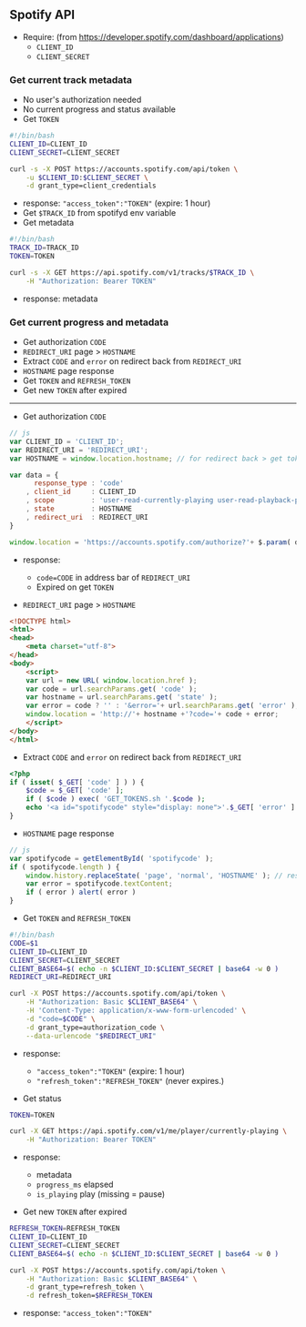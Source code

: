 Spotify API
---

- Require: (from https://developer.spotify.com/dashboard/applications)
	- `CLIENT_ID`
	- `CLIENT_SECRET`

### Get current track metadata
- No user's authorization needed
- No current progress and status available
- Get `TOKEN`
```sh
#!/bin/bash
CLIENT_ID=CLIENT_ID
CLIENT_SECRET=CLIENT_SECRET

curl -s -X POST https://accounts.spotify.com/api/token \
	-u $CLIENT_ID:$CLIENT_SECRET \
	-d grant_type=client_credentials
```
- response: `"access_token":"TOKEN"` (expire: 1 hour)
- Get `$TRACK_ID` from spotifyd env variable
- Get metadata
```sh
#!/bin/bash
TRACK_ID=TRACK_ID
TOKEN=TOKEN

curl -s -X GET https://api.spotify.com/v1/tracks/$TRACK_ID \
	-H "Authorization: Bearer TOKEN"
```
- response: metadata

### Get current progress and metadata
- Get authorization `CODE`
- `REDIRECT_URI` page > `HOSTNAME`
- Extract `CODE` and `error` on redirect back from `REDIRECT_URI`
- `HOSTNAME` page response
- Get `TOKEN` and `REFRESH_TOKEN`
- Get new `TOKEN` after expired
---
- Get authorization `CODE`
```js
// js
var CLIENT_ID = 'CLIENT_ID';
var REDIRECT_URI = 'REDIRECT_URI';
var HOSTNAME = window.location.hostname; // for redirect back > get tokens

var data = {
	  response_type : 'code'
	, client_id     : CLIENT_ID
	, scope         : 'user-read-currently-playing user-read-playback-position'
	, state         : HOSTNAME
	, redirect_uri  : REDIRECT_URI
}

window.location = 'https://accounts.spotify.com/authorize?'+ $.param( data );
```
- response:
	- `code=CODE` in address bar of `REDIRECT_URI`
	- Expired on get `TOKEN`

- `REDIRECT_URI` page > `HOSTNAME`
```html
<!DOCTYPE html>
<html>
<head>
	<meta charset="utf-8">
</head>
<body>
	<script>
	var url = new URL( window.location.href );
	var code = url.searchParams.get( 'code' );
	var hostname = url.searchParams.get( 'state' );
	var error = code ? '' : '&error='+ url.searchParams.get( 'error' );
	window.location = 'http://'+ hostname +'?code='+ code + error;
	</script>
</body>
</html>
```

- Extract `CODE` and `error` on redirect back from `REDIRECT_URI`
```php
<?php
if ( isset( $_GET[ 'code' ] ) ) {
	$code = $_GET[ 'code' ];
	if ( $code ) exec( 'GET_TOKENS.sh '.$code );
	echo '<a id="spotifycode" style="display: none">'.$_GET[ 'error' ].'</a>';
}
```

- `HOSTNAME` page response
```js
// js
var spotifycode = getElementById( 'spotifycode' );
if ( spotifycode.length ) {
	window.history.replaceState( 'page', 'normal', 'HOSTNAME' ); // reset URL with parameters to HOSTNAME
	var error = spotifycode.textContent;
	if ( error ) alert( error )
}
```

- Get `TOKEN` and `REFRESH_TOKEN`
```sh
#!/bin/bash
CODE=$1
CLIENT_ID=CLIENT_ID
CLIENT_SECRET=CLIENT_SECRET
CLIENT_BASE64=$( echo -n $CLIENT_ID:$CLIENT_SECRET | base64 -w 0 )
REDIRECT_URI=REDIRECT_URI

curl -X POST https://accounts.spotify.com/api/token \
	-H "Authorization: Basic $CLIENT_BASE64" \
	-H 'Content-Type: application/x-www-form-urlencoded' \
	-d "code=$CODE" \
	-d grant_type=authorization_code \
	--data-urlencode "$REDIRECT_URI"
```
- response:
	- `"access_token":"TOKEN"` (expire: 1 hour)
	- `"refresh_token":"REFRESH_TOKEN"` (never expires.)

- Get status
```sh
TOKEN=TOKEN

curl -X GET https://api.spotify.com/v1/me/player/currently-playing \
	-H "Authorization: Bearer TOKEN"
```
- response: 
	- metadata
	- `progress_ms` elapsed
	- `is_playing`  play (missing = pause)

- Get new `TOKEN` after expired
```sh
REFRESH_TOKEN=REFRESH_TOKEN
CLIENT_ID=CLIENT_ID
CLIENT_SECRET=CLIENT_SECRET
CLIENT_BASE64=$( echo -n $CLIENT_ID:$CLIENT_SECRET | base64 -w 0 )

curl -X POST https://accounts.spotify.com/api/token \
	-H "Authorization: Basic $CLIENT_BASE64" \
	-d grant_type=refresh_token \
	-d refresh_token=$REFRESH_TOKEN
```
- response: `"access_token":"TOKEN"`
